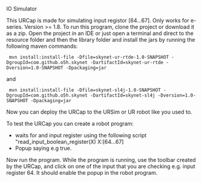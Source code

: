 IO Simulator

This URCap is made for simulating input registor [64...67]. Only works for e-series. Version >= 1.8.
To run this program, clone the project or download it as a zip. Open the project in an IDE or just open a terminal and direct to the resource folder and then the library folder and install the jars by running the following maven commands:

     mvn install:install-file -Dfile=skynet-ur-rtde-1.0-SNAPSHOT -DgroupId=com.github.o5h.skynet -DartifactId=skynet-ur-rtde -Dversion=1.0-SNAPSHOT -Dpackaging=jar

and

     mvn install:install-file -Dfile=skynet-sl4j-1.0-SNAPSHOT -DgroupId=com.github.o5h.skynet -DartifactId=skynet-sl4j -Dversion=1.0-SNAPSHOT -Dpackaging=jar

Now you can deploy the URCap to the URSim or UR robot like you used to.

To test the URCap you can create a robot program:
- waits for and input register using the following script "read_input_boolean_register(X) X:[64...67]
- Popup saying e.g true.

Now run the program. 
While the program is running, use the toolbar created by the URCap, and click on one of the input that you are checking e.g. input register 64. It should enable the popup in the robot program.
